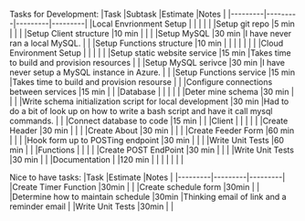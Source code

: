 Tasks for Development: 
|Task  |Subtask  |Estimate  |Notes |
|---------|---------|---------|---------|
|Local Envrionment Setup     |         |         |         |
|     |Setup git repo          |5 min         |         |
|     |Setup Client structure         |10 min         |         |
|     |Setup MySQL         |30 min         |I have never ran a local MySQL.         |
|     |Setup Functions structure         |10 min         |         |
|     |         |         |         |
|Cloud Environment Setup     |         |         |         |
|     |Setup static website service         |15 min         |Takes time to build and provision resources         |
|     |Setup MySQL serivce         |30 min         |I have never setup a MySQL instance in Azure.          |
|     |Setup Functions service         |15 min         |Takes time to build and provision resourse         |
|     |Configure connections between services         |15 min         |         |
|Database     |         |         |         |
|     |Deter mine schema         |30 min         |         |
|     |Write schema initialization script for local development         |30 min         |Had to do a bit of look up on how to write a bash script and have it call mysql commands.         |
|     |Connect database to code         |15 min         |         |
|Client     |         |         |         |
|     |Create Header      |30 min         |         |
|     |Create About         |30 min         |         |
|     |Create Feeder Form         |60  min         |         |
|     |Hook form up to POSTing endpoint         |30 min         |         |
|     |Write Unit Tests         |60 min         |         |
|Functions     |         |         |
|     |Create POST EndPoint          |30 min         |         |
|     |Write Unit Tests         |30 min         |         |
|Documentation     |         |120 min         |         |
|     |         |         |         |

Nice to have tasks:
|Task  |Estimate  |Notes  |
|---------|---------|---------|
|Create Timer Function     |30min         |         |
|Create schedule form     |30min         |         |
|Determine how to maintain schedule     |30min         |Thinking email of link and a reminder email         |
|Write Unit Tests     |30min         |         |

